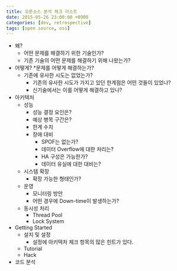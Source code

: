 ```yaml
---
title: 오픈소스 분석 체크 리스트
date: 2015-05-26 23:00:00 +0900
categories: [dev, retrospective]
tags: [open source, oss]
---
```

* 왜?
  * 어떤 문제를 해결하기 위한 기술인가?
  * 기존 기술의 어떤 문제를 해결하기 위해 나왔는가?
* 어떻게?
  *문제를 어떻게 해결하는가?
  * 기존에 유사한 시도는 없었는가?
    * 기존의 유사한 시도가 가지고 있던 한계점은 어떤 것들이 있었나?
    * 신기술에서는 이를 어떻게 해결하고 있나?
* 아키텍처
  * 성능
    * 성능 결정 요인은?
    * 예상 병목 구간은?
    * 한계 수치
    * 장애 대비
      * SPOF는 없는가?
      * 데이터 Overflow에 대한 처리는?
      * HA 구성은 가능한가?
      * 데이터 유실에 대한 대비는?
  * 시스템 확장
    * 확장 가능한 형태인가?
  * 운영
    * 모니터링 방안
    * 어떤 경우에 Down-time이 발생하는가?
  * 동시성 처리
    * Thread Pool
    * Lock System
* Getting Started
  * 설치 및 설정
    * 설정에 아키텍처 체크 항목의 많은 힌트가 있다.
  * Tutorial
  * Hack
* 코드 분석
